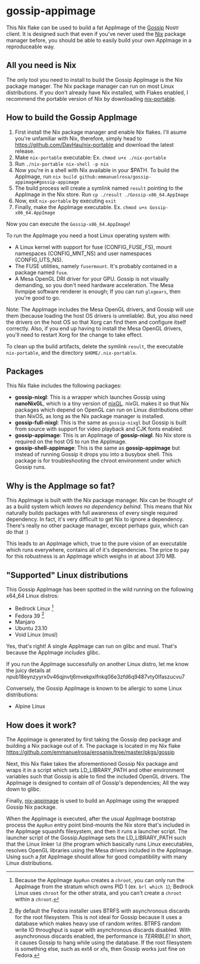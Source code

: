 # gossip-appimage

This Nix flake can be used to build a fat AppImage of the [Gossip](https://github.com/mikedilger/gossip) Nostr client. It is designed such that even if you've never used the [Nix](https://nixos.org/) package manager before, you should be able to easily build your own AppImage in a reproduceable way.

## All you need is Nix

The only tool you need to install to build the Gossip AppImage is the Nix package manager. The Nix package manager can run on most Linux distributions. If you don't already have Nix installed, with Flakes enabled, I recommend the portable version of Nix by downloading [nix-portable](https://github.com/DavHau/nix-portable). 

## How to build the Gossip AppImage

1. First install the Nix package manager and enable Nix flakes. I'll asume you're unfamiliar with Nix, therefore, simply head to https://github.com/DavHau/nix-portable and download the latest release.
2. Make `nix-portable` executable: Ex. `chmod u+x ./nix-portable`
3. Run `./nix-portable nix-shell -p nix`
4. Now you're in a shell with Nix available in your $PATH. To build the AppImage, run `nix build github:emmanuelrosa/gossip-appimage#gossip-appimage`
5. The build process will create a symlink named `result` pointing to the AppImage in the Nix store. Run `cp ./result ./Gossip-x86_64.AppImage`
6. Now, exit `nix-portable` by executing `exit`
7. Finally, make the AppImage executable. Ex. `chmod u+x Gossip-x86_64.AppImage`

Now you can execute the `Gossip-x86_64.AppImage`!

To run the AppImage you need a host Linux operating system with:

- A Linux kernel with support for fuse (CONFIG_FUSE_FS), mount namespaces (CONFIG_MNT_NS) and user namespaces (CONFIG_UTS_NS).
- The FUSE utilities, namely `fusermount`. It's probably contained in a package named `fuse`.
- A Mesa OpenGL DRI driver for your GPU. Gossip is not visually demanding, so you don't need hardware acceleration. The Mesa llvmpipe software renderer is enough; If you can run `glxgears`, then you're good to go.

Note: The AppImage includes the Mesa OpenGL drivers, and Gossip will use them (because loading the host OS drivers is unreliable). But, you also need the drivers on the host OS so that Xorg can find them and configure itself correctly. Also, if you end up having to install the Mesa OpenGL drivers, you'll need to restart Xorg for the change to take effect.

To clean up the build artifacts, delete the symlink `result`, the executable `nix-portable`, and the directory `$HOME/.nix-portable`.

## Packages

This Nix flake includes the following packages:

- **gossip-nixgl**: This is a wrapper which launches Gossip using **nanoNixGL**, which is a tiny version of [nixGL](https://github.com/nix-community/nixGL). nixGL makes it so that Nix packages which depend on OpenGL can run on Linux distributions other than NixOS, as long as the Nix package manager is installed.
- **gossip-full-nixgl**: This is the same as `gossip-nixgl` but Gossip is built from source with support for video playback and CJK fonts enabled.
- **gossip-appimage**: This is an AppImage of **gossip-nixgl**. No Nix store is required on the host OS to run the AppImage.
- **gossip-shell-appimage**: This is the same as **gossip-appimage** but instead of running Gossip it drops you into a busybox shell. This package is for troubleshooting the chroot environment under which Gossip runs.

## Why is the AppImage so fat?

This AppImage is built with the Nix package manager. Nix can be thought of as a build system which *leaves no dependency behind*. This means that Nix naturally builds packages with full awareness of every single required dependency. In fact, it's very difficult to get Nix to ignore a dependency. There's really no other package manager, except perhaps guix, which can do that :)

This leads to an AppImage which, true to the pure vision of an executable which runs everywhere, contains all of it's dependencies. The price to pay for this robustness is an AppImage which weighs in at about 370 MB.

## "Supported" Linux distributions

This Gossip AppImage has been spotted in the wild running on the following x64_64 Linux distros:

- Bedrock Linux [^1]
- Fedora 39 [^2]
- Manjaro
- Ubuntu 23.10
- Void Linux (musl)

Yes, that's right! A single AppImage can run on glibc and musl. That's because the AppImage *includes* glibc.

If you run the AppImage successfully on another Linux distro, let me know the juicy details at npub18eynzyyrx0v46qjnvtj6mvekpxlfnkq06e3zfd6q9487vty0lfaszucvu7

[^1]: Because the AppImage `AppRun` creates a `chroot`, you can only run the AppImage from the stratum which owns PID 1 (ex. `brl which 1`); Bedrock Linux uses `chroot` for the other strata, and you can't create a `chroot` within a `chroot`.

[^2]: By default the Fedora installer uses BTRFS with asynchronous discards for the root filesystem. This is not ideal for Gossip because it uses a database which makes heavy use of random writes. BTRFS random write IO throughput is supar with asynchronous discards disabled. With asynchronous discards enabled, the performance is *TERRIBLE!* In short, it causes Gossip to hang while using the database. If the root filesystem is something else, such as ext4 or xfs, then Gossip works just fine on Fedora.

Conversely, the Gossip AppImage is known to be allergic to some Linux distributions:

- Alpine Linux

## How does it work?

The AppImage is generated by first taking the Gossip dep package and building a Nix package out of it. The package is located in my Nix flake https://github.com/emmanuelrosa/erosanix/tree/master/pkgs/gossip

Next, this Nix flake takes the aforementioned Gossip Nix package and wraps it in a script which sets LD_LIBRARY_PATH and other environment variables such that Gossip is able to find the included OpenGL drivers. The AppImage is designed to contain *all* of Gossip's dependencies; All the way down to glibc.

Finally, [nix-appimage](https://github.com/ralismark/nix-appimage) is used to build an AppImage using the wrapped Gossip Nix package.

When the AppImage is executed, after the usual AppImage bootstrap process the `AppRun` entry point bind-mounts the Nix store that's included in the AppImage squashfs filesystem, and then it runs a launcher script. The launcher script of the Gossip.AppImage sets the LD_LIBRARY_PATH such that the Linux linker `ld` (the program which basically runs Linux executables, resolves OpenGL libraries using the Mesa drivers included in the AppImage. Using such a *fat* AppImage should allow for good compatibility with many Linux distributions.
